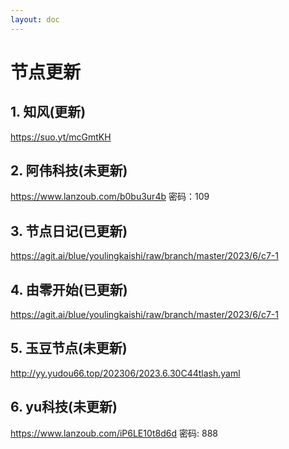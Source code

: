 ```yaml
---
layout: doc
---
```

# 节点更新

## 1. 知风(更新)

https://suo.yt/mcGmtKH

## 2. 阿伟科技(未更新)

https://www.lanzoub.com/b0bu3ur4b 密码：109

## 3. 节点日记(已更新)

https://agit.ai/blue/youlingkaishi/raw/branch/master/2023/6/c7-1

## 4. 由零开始(已更新)

https://agit.ai/blue/youlingkaishi/raw/branch/master/2023/6/c7-1

## 5. 玉豆节点(未更新)

http://yy.yudou66.top/202306/2023.6.30C44tlash.yaml
  
## 6. yu科技(未更新)

https://www.lanzoub.com/iP6LE10t8d6d 密码: 888
